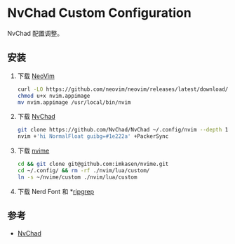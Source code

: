 # NvChad Custom Configuration

NvChad 配置调整。

## 安装

1. 下载 [NeoVim](https://github.com/neovim/neovim)

   ``` Bash
   curl -LO https://github.com/neovim/neovim/releases/latest/download/nvim.appimage
   chmod u+x nvim.appimage
   mv nvim.appimage /usr/local/bin/nvim
   ```

2. 下载 [NvChad](https://github.com/NvChad/NvChad)

   ``` Bash
   git clone https://github.com/NvChad/NvChad ~/.config/nvim --depth 1
   nvim +'hi NormalFloat guibg=#1e222a' +PackerSync
   ```

3. 下载 [nvime](https://github.com/imkasen/nvime)

   ``` Bash
   cd && git clone git@github.com:imkasen/nvime.git
   cd ~/.config/ && rm -rf ./nvim/lua/custom/
   ln -s ~/nvime/custom ./nvim/lua/custom
   ```

4. 下载 Nerd Font 和 *[ripgrep](https://github.com/BurntSushi/ripgrep)

## 参考

* [NvChad](https://github.com/NvChad/NvChad)

